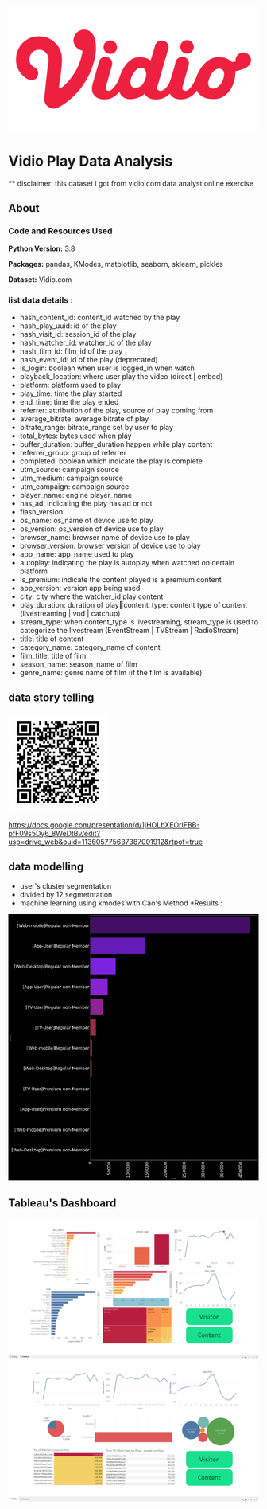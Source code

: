 

![Figure 1](https://github.com/boxside/Vidio_Play_Data_Analysis/blob/main/figure/1200px-Logo_Vidio.png)
# Vidio Play Data Analysis
  ** disclaimer: this dataset i got from vidio.com data analyst online exercise
  
  ## About
 ### Code and Resources Used 
  **Python Version:** 3.8  
  
  **Packages:** pandas, KModes, matplotlib, seaborn, sklearn, pickles

  **Dataset:**  Vidio.com
  
 ### list data details : 
* hash_content_id: content_id watched by the play
* hash_play_uuid: id of the play
* hash_visit_id: session_id of the play
* hash_watcher_id: watcher_id of the play
* hash_film_id: film_id of the play
* hash_event_id: id of the play (deprecated)
* is_login: boolean when user is logged_in when watch 
* playback_location: where user play the video (direct | embed)
* platform: platform used to play
* play_time: time the play started
* end_time: time the play ended
* referrer: attribution of the play, source of play coming from
* average_bitrate: average bitrate of play
* bitrate_range: bitrate_range set by user to play
* total_bytes: bytes used when play
* buffer_duration: buffer_duration happen while play content
* referrer_group: group of referrer
* completed: boolean which indicate the play is complete
* utm_source: campaign source 
* utm_medium: campaign source
* utm_campaign: campaign source
* player_name: engine player_name
* has_ad: indicating the play has ad or not
* flash_version: 
* os_name: os_name of device use to play 
* os_version: os_version of device use to play
* browser_name: browser name of device use to play
* browser_version: browser version of device use to play
* app_name: app_name used to play
* autoplay: indicating the play is autoplay when watched on certain platform
* is_premium: indicate the content played is a premium content
* app_version: version app being used
* city: city where the watcher_id play content
* play_duration: duration of playcontent_type: content type of content (livestreaming | vod | catchup)
* stream_type: when content_type is livestreaming, stream_type is used to categorize the livestream (EventStream | TVStream | RadioStream)
* title: title of content
* category_name: category_name of content
* film_title: title of film
* season_name: season_name of film
* genre_name: genre name of film (if the film is available) 
## data story telling

![Figure 1](https://github.com/boxside/Vidio_Play_Data_Analysis/blob/main/figure/qrppt.png)

https://docs.google.com/presentation/d/1jHOLbXEOrlFBB-pfF09s5Dy6_8WeDtBv/edit?usp=drive_web&ouid=113605775637387001912&rtpof=true
## data modelling
* user's cluster segmentation
* divided by 12 segmetntation
* machine learning using kmodes with Cao's Method
*Results : 

![Figure 1](https://github.com/boxside/Vidio_Play_Data_Analysis/blob/main/figure/Picture1.png)
## Tableau's Dashboard

![Figure 1](https://github.com/boxside/Vidio_Play_Data_Analysis/blob/main/figure/dash1.png)
![Figure 1](https://github.com/boxside/Vidio_Play_Data_Analysis/blob/main/figure/dash2.png)
